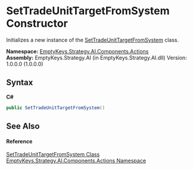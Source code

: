 # SetTradeUnitTargetFromSystem Constructor 
 

Initializes a new instance of the <a href="T_EmptyKeys_Strategy_AI_Components_Actions_SetTradeUnitTargetFromSystem">SetTradeUnitTargetFromSystem</a> class.

**Namespace:**&nbsp;<a href="N_EmptyKeys_Strategy_AI_Components_Actions">EmptyKeys.Strategy.AI.Components.Actions</a><br />**Assembly:**&nbsp;EmptyKeys.Strategy.AI (in EmptyKeys.Strategy.AI.dll) Version: 1.0.0.0 (1.0.0.0)

## Syntax

**C#**<br />
``` C#
public SetTradeUnitTargetFromSystem()
```


## See Also


#### Reference
<a href="T_EmptyKeys_Strategy_AI_Components_Actions_SetTradeUnitTargetFromSystem">SetTradeUnitTargetFromSystem Class</a><br /><a href="N_EmptyKeys_Strategy_AI_Components_Actions">EmptyKeys.Strategy.AI.Components.Actions Namespace</a><br />